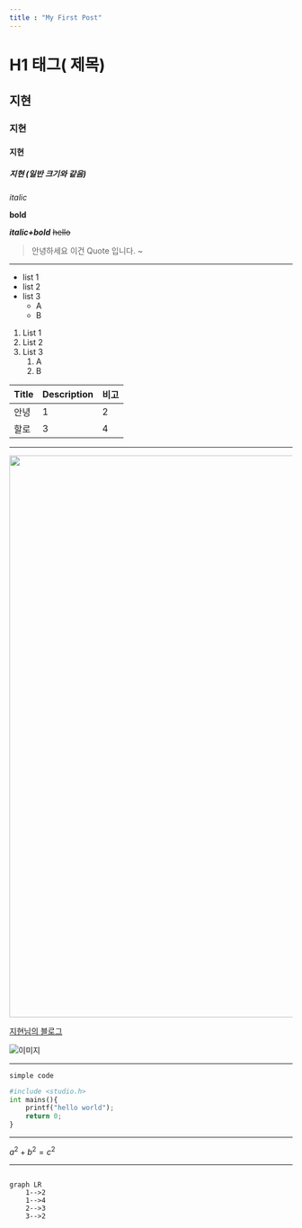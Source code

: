 ```yaml
---
title : "My First Post"
---
```








# H1 태그( 제목)
## 지현 
### 지현
#### 지현
##### 지현 (일반 크기와 같음)

_italic_

**bold**

**_italic+bold_**
~~hello~~

>안녕하세요 이건 Quote 입니다. ~

---

- list 1
- list 2
- list 3
    - A
    - B

1. List 1
2. List 2
3. List 3
    1. A
    2. B


| Title | Description | 비고|
| -|-|-|
|안녕|1|2|
|할로|3|4|

---

<img src="" width = 1000>

[지현님의 블로그](blog.naver.com/j4849)

![이미지](https://subinium.github.io/assets/images/mac_asb.jpg)

---


`simple code`

``` python
#include <studio.h>
int mains(){
    printf("hello world");
    return 0;
}
```

----

$a^2 + b^2 = c^2$

---

```mermaid

graph LR
    1-->2
    1-->4
    2-->3
    3-->2
```